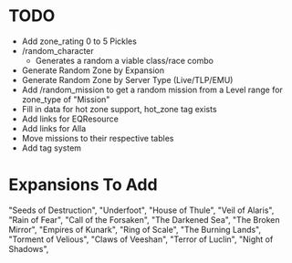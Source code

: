# TODO
- Add zone_rating 0 to 5 Pickles
- /random_character
  -  Generates a random a viable class/race combo
- Generate Random Zone by Expansion
- Generate Random Zone by Server Type (Live/TLP/EMU)
- Add /random_mission to get a random mission from a Level range for zone_type of "Mission"
- Fill in data for hot zone support, hot_zone tag exists
- Add links for EQResource
- Add links for Alla
- Move missions to their respective tables
- Add tag system

# Expansions To Add
"Seeds of Destruction",
"Underfoot",
"House of Thule",
"Veil of Alaris",
"Rain of Fear",
"Call of the Forsaken",
"The Darkened Sea",
"The Broken Mirror",
"Empires of Kunark",
"Ring of Scale",
"The Burning Lands",
"Torment of Velious",
"Claws of Veeshan",
"Terror of Luclin",
"Night of Shadows",
